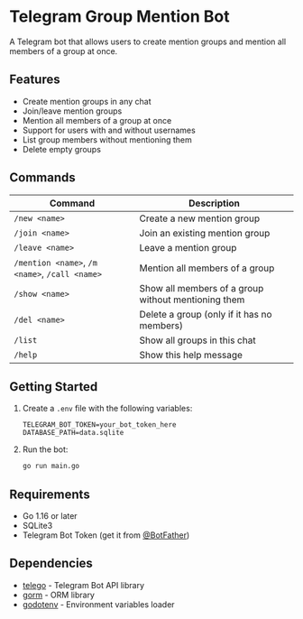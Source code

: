 # Telegram Group Mention Bot

A Telegram bot that allows users to create mention groups and mention all members of a group at once.

## Features

- Create mention groups in any chat
- Join/leave mention groups
- Mention all members of a group at once
- Support for users with and without usernames
- List group members without mentioning them
- Delete empty groups

## Commands

| Command | Description |
|---------|-------------|
| `/new <name>` | Create a new mention group |
| `/join <name>` | Join an existing mention group |
| `/leave <name>` | Leave a mention group |
| `/mention <name>`, `/m <name>`, `/call <name>` | Mention all members of a group |
| `/show <name>` | Show all members of a group without mentioning them |
| `/del <name>` | Delete a group (only if it has no members) |
| `/list` | Show all groups in this chat |
| `/help` | Show this help message |

## Getting Started

1. Create a `.env` file with the following variables:
   ```
   TELEGRAM_BOT_TOKEN=your_bot_token_here
   DATABASE_PATH=data.sqlite
   ```
2. Run the bot:
   ```bash
   go run main.go
   ```

## Requirements

- Go 1.16 or later
- SQLite3
- Telegram Bot Token (get it from [@BotFather](https://t.me/botfather))

## Dependencies

- [telego](https://github.com/mymmrac/telego) - Telegram Bot API library
- [gorm](https://gorm.io) - ORM library
- [godotenv](https://github.com/joho/godotenv) - Environment variables loader 
